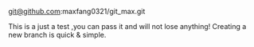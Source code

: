 git@github.com:maxfang0321/git_max.git 

This is a just a test ,you can pass it and will not lose anything!
Creating a new branch is quick & simple.